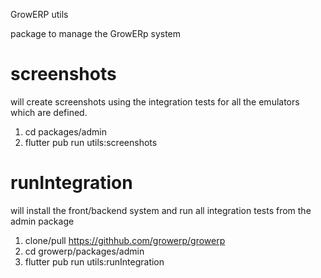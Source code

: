 GrowERP utils

package to manage the GrowERp system

screenshots
===========
will create screenshots using the integration tests for all the emulators which are defined.

1. cd packages/admin
2. flutter pub run utils:screenshots

runIntegration
==============

will install the front/backend system and run all integration tests from the admin package

1. clone/pull https://githhub.com/growerp/growerp
2. cd growerp/packages/admin
3. flutter pub run utils:runIntegration
